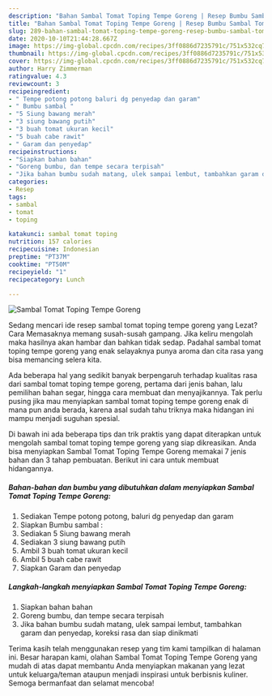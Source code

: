 ```yaml
---
description: "Bahan Sambal Tomat Toping Tempe Goreng | Resep Bumbu Sambal Tomat Toping Tempe Goreng Yang Menggugah Selera"
title: "Bahan Sambal Tomat Toping Tempe Goreng | Resep Bumbu Sambal Tomat Toping Tempe Goreng Yang Menggugah Selera"
slug: 289-bahan-sambal-tomat-toping-tempe-goreng-resep-bumbu-sambal-tomat-toping-tempe-goreng-yang-menggugah-selera
date: 2020-10-10T21:44:28.667Z
image: https://img-global.cpcdn.com/recipes/3ff0886d7235791c/751x532cq70/sambal-tomat-toping-tempe-goreng-foto-resep-utama.jpg
thumbnail: https://img-global.cpcdn.com/recipes/3ff0886d7235791c/751x532cq70/sambal-tomat-toping-tempe-goreng-foto-resep-utama.jpg
cover: https://img-global.cpcdn.com/recipes/3ff0886d7235791c/751x532cq70/sambal-tomat-toping-tempe-goreng-foto-resep-utama.jpg
author: Harry Zimmerman
ratingvalue: 4.3
reviewcount: 3
recipeingredient:
- " Tempe potong potong baluri dg penyedap dan garam"
- " Bumbu sambal "
- "5 Siung bawang merah"
- "3 siung bawang putih"
- "3 buah tomat ukuran kecil"
- "5 buah cabe rawit"
- " Garam dan penyedap"
recipeinstructions:
- "Siapkan bahan bahan"
- "Goreng bumbu, dan tempe secara terpisah"
- "Jika bahan bumbu sudah matang, ulek sampai lembut, tambahkan garam dan penyedap, koreksi rasa dan siap dinikmati"
categories:
- Resep
tags:
- sambal
- tomat
- toping

katakunci: sambal tomat toping 
nutrition: 157 calories
recipecuisine: Indonesian
preptime: "PT37M"
cooktime: "PT50M"
recipeyield: "1"
recipecategory: Lunch

---
```



![Sambal Tomat Toping Tempe Goreng](https://img-global.cpcdn.com/recipes/3ff0886d7235791c/751x532cq70/sambal-tomat-toping-tempe-goreng-foto-resep-utama.jpg)

Sedang mencari ide resep sambal tomat toping tempe goreng yang Lezat? Cara Memasaknya memang susah-susah gampang. Jika keliru mengolah maka hasilnya akan hambar dan bahkan tidak sedap. Padahal sambal tomat toping tempe goreng yang enak selayaknya punya aroma dan cita rasa yang bisa memancing selera kita.

Ada beberapa hal yang sedikit banyak berpengaruh terhadap kualitas rasa dari sambal tomat toping tempe goreng, pertama dari jenis bahan, lalu pemilihan bahan segar, hingga cara membuat dan menyajikannya. Tak perlu pusing jika mau menyiapkan sambal tomat toping tempe goreng enak di mana pun anda berada, karena asal sudah tahu triknya maka hidangan ini mampu menjadi suguhan spesial.




Di bawah ini ada beberapa tips dan trik praktis yang dapat diterapkan untuk mengolah sambal tomat toping tempe goreng yang siap dikreasikan. Anda bisa menyiapkan Sambal Tomat Toping Tempe Goreng memakai 7 jenis bahan dan 3 tahap pembuatan. Berikut ini cara untuk membuat hidangannya.

<!--inarticleads1-->

##### Bahan-bahan dan bumbu yang dibutuhkan dalam menyiapkan Sambal Tomat Toping Tempe Goreng:

1. Sediakan  Tempe potong potong, baluri dg penyedap dan garam
1. Siapkan  Bumbu sambal :
1. Sediakan 5 Siung bawang merah
1. Sediakan 3 siung bawang putih
1. Ambil 3 buah tomat ukuran kecil
1. Ambil 5 buah cabe rawit
1. Siapkan  Garam dan penyedap




<!--inarticleads2-->

##### Langkah-langkah menyiapkan Sambal Tomat Toping Tempe Goreng:

1. Siapkan bahan bahan
1. Goreng bumbu, dan tempe secara terpisah
1. Jika bahan bumbu sudah matang, ulek sampai lembut, tambahkan garam dan penyedap, koreksi rasa dan siap dinikmati




Terima kasih telah menggunakan resep yang tim kami tampilkan di halaman ini. Besar harapan kami, olahan Sambal Tomat Toping Tempe Goreng yang mudah di atas dapat membantu Anda menyiapkan makanan yang lezat untuk keluarga/teman ataupun menjadi inspirasi untuk berbisnis kuliner. Semoga bermanfaat dan selamat mencoba!
